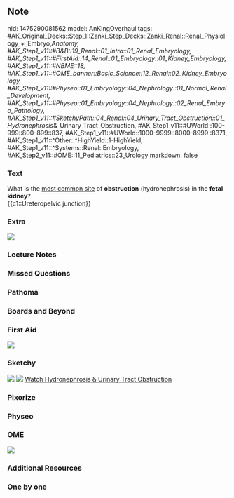 ## Note
nid: 1475290081562
model: AnKingOverhaul
tags: #AK_Original_Decks::Step_1::Zanki_Step_Decks::Zanki_Renal::Renal_Physiology_+_Embryo,_Anatomy, #AK_Step1_v11::#B&B::19_Renal::01_Intro::01_Renal_Embryology, #AK_Step1_v11::#FirstAid::14_Renal::01_Embryology::01_Kidney_Embryology, #AK_Step1_v11::#NBME::18, #AK_Step1_v11::#OME_banner::Basic_Science::12_Renal::02_Kidney_Embryology, #AK_Step1_v11::#Physeo::01_Embryology::04_Nephrology::01_Normal_Renal_Development, #AK_Step1_v11::#Physeo::01_Embryology::04_Nephrology::02_Renal_Embryo_Pathology, #AK_Step1_v11::#SketchyPath::04_Renal::04_Urinary_Tract_Obstruction::01_Hydronephrosis_&_Urinary_Tract_Obstruction, #AK_Step1_v11::#UWorld::100-999::800-899::837, #AK_Step1_v11::#UWorld::1000-9999::8000-8999::8371, #AK_Step1_v11::^Other::^HighYield::1-HighYield, #AK_Step1_v11::^Systems::Renal::Embryology, #AK_Step2_v11::#OME::11_Pediatrics::23_Urology
markdown: false

### Text
<div>
  What is the <u>most common site</u> of <b>obstruction</b>
  (hydronephrosis) in the <b>fetal kidney</b>?
</div>
<div>
  {{c1::Ureteropelvic junction}}
</div>

### Extra
<img src="paste-48743583842692.jpg">

### Lecture Notes


### Missed Questions


### Pathoma


### Boards and Beyond


### First Aid
<img src="tmpFwgMQ8.png">

### Sketchy
<img src=
"Screen%20Shot%202019-11-20%20at%2010.41.19%20AM_1566160514431_1566160514431.png">
<img src="Screen%20Shot%202019-12-28%20at%206.27.33%20PM.JPG">
<a href=
"https://dashboard.sketchy.com/study/medical/courses/medical-pathophysiology/units/medical-pathophysiology-renal/videos/medical-pathophysiology-renal-urinary-tract-obstruction-hydronephrosis-and-urinary-tract-obstruction?utm_source=anki&utm_medium=partnership&utm_campaign=february_update&utm_content=medical">
Watch Hydronephrosis & Urinary Tract Obstruction</a>

### Pixorize


### Physeo


### OME
<div class="ome-widget">
  <a href=
  "https://onlinemeded.org/spa/renal/kidney-embryology/acquire?ref=anki">
  <img src="_OME_AnkiFlashcards_Lesson_4.png"></a>
</div>

### Additional Resources


### One by one

